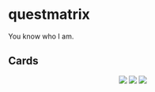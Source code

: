 # questmatrix
You know who I am.
## Cards
<div align="center">
  <img src="http://github-profile-summary-cards.vercel.app/api/cards/profile-details?username=questmatrix&theme=github">
  <img src="http://github-profile-summary-cards.vercel.app/api/cards/repos-per-language?username=questmatrix&theme=github">
  <img src="http://github-profile-summary-cards.vercel.app/api/cards/most-commit-language?username=questmatrix&theme=github">
</div>
